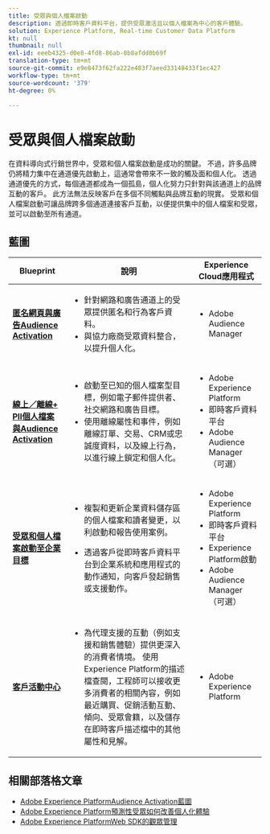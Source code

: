 ```yaml
---
title: 受眾與個人檔案啟動
description: 透過即時客戶資料平台，提供受眾激活且以個人檔案為中心的客戶體驗​。
solution: Experience Platform, Real-time Customer Data Platform
kt: null
thumbnail: null
exl-id: eeeb4325-d0e8-4fd8-86ab-0b8afdd0b69f
translation-type: tm+mt
source-git-commit: e9e8473f62fa222e483f7aeed33148433f1ec427
workflow-type: tm+mt
source-wordcount: '379'
ht-degree: 0%

---
```



# 受眾與個人檔案啟動

在資料導向式行銷世界中，受眾和個人檔案啟動是成功的關鍵。 不過，許多品牌仍將精力集中在通道優先啟動上，這通常會帶來不一致的觸及面和個人化。 透過通道優先的方式，每個通道都成為一個孤島，個人化努力只針對與該通道上的品牌互動的客戶。 此方法無法反映客戶在多個不同觸點與品牌互動的現實。 受眾和個人檔案啟動可讓品牌跨多個通道連接客戶互動，以便提供集中的個人檔案和受眾，並可以啟動至所有通道。

## 藍圖

| Blueprint | 說明 | Experience Cloud應用程式 |
|---|---|---|
| **[匿名網頁與廣告Audience Activation](anonymous.md)** | <ul><li>針對網路和廣告通道上的受眾提供匿名和行為客戶資料。</li><li>與協力廠商受眾資料整合，以提升個人化。</li></ul> | <ul><li>Adobe Audience Manager</li></ul> |
| **[線上／離線+ PII個人檔案與Audience Activation](online-offline.md)** | <ul><li>啟動至已知的個人檔案型目標，例如電子郵件提供者、社交網路和廣告目標。 </li><li>使用離線屬性和事件，例如離線訂單、交易、CRM或忠誠度資料，以及線上行為，以進行線上鎖定和個人化。</li></ul> | <ul><li>Adobe Experience Platform</li><li> 即時客戶資料平台</li><li>Adobe Audience Manager（可選）</li></ul> |
| **[受眾和個人檔案啟動至企業目標](enterprise-destinations.md)** | <ul><li>複製和更新企業資料儲存區的個人檔案和讀者變更，以利啟動和報告使用案例。 </li></ul><ul><li>透過客戶從即時客戶資料平台到企業系統和應用程式的動作通知，向客戶發起銷售或支援動作。</li></ul> | <ul><li>Adobe Experience Platform</li><li>即時客戶資料平台</li><li>Experience Platform啟動</li><li>Adobe Audience Manager（可選）</li></ul> |
| **[客戶活動中心](customer-activity.md)** | <ul><li>為代理支援的互動（例如支援和銷售體驗）提供更深入的消費者情境。 使用Experience Platform的描述檔查閱，工程師可以接收更多消費者的相關內容，例如最近購買、促銷活動互動、傾向、受眾會籍，以及儲存在即時客戶描述檔中的其他屬性和見解。</li></ul> | <ul><li>Adobe Experience Platform</li></ul> |

## 相關部落格文章

* [Adobe Experience PlatformAudience Activation藍圖](https://medium.com/adobetech/a-blueprint-for-audience-activation-in-adobe-experience-platform-b2b30fae90fd)
* [Adobe Experience Platform預測性受眾如何改善個人化體驗](https://medium.com/adobetech/how-adobe-experience-platform-predictive-audiences-improves-personalized-experiences-1f75a60cb7a3)
* [Adobe Experience PlatformWeb SDK的觀眾管理](https://medium.com/adobetech/adobe-experience-platform-web-sdk-for-audience-management-751fa6d063bc)
